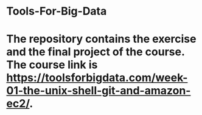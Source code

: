 # Tools-For-Big-Data
# The repository contains the exercise and the final project of the course. The course link is https://toolsforbigdata.com/week-01-the-unix-shell-git-and-amazon-ec2/.